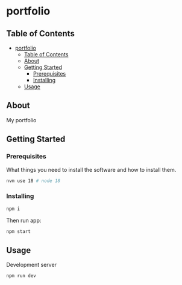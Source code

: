 # portfolio

## Table of Contents

- [portfolio](#portfolio)
  - [Table of Contents](#table-of-contents)
  - [About ](#about-)
  - [Getting Started ](#getting-started-)
    - [Prerequisites](#prerequisites)
    - [Installing](#installing)
  - [Usage ](#usage-)

## About <a name = "about"></a>

My portfolio

## Getting Started <a name = "getting_started"></a>

### Prerequisites

What things you need to install the software and how to install them.

```bash
nvm use 18 # node 18
```

### Installing

```bash
npm i
```

Then run app:

```bash
npm start
```

## Usage <a name = "usage"></a>

Development server

```bash
npm run dev
```
